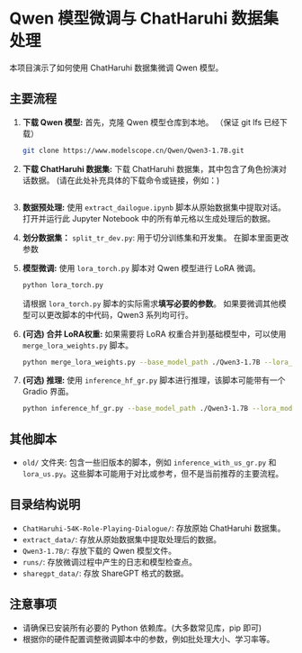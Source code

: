 # Qwen 模型微调与 ChatHaruhi 数据集处理

本项目演示了如何使用 ChatHaruhi 数据集微调 Qwen 模型。

## 主要流程

1.  **下载 Qwen 模型:**
    首先，克隆 Qwen 模型仓库到本地。 （保证 git lfs 已经下载）
    ```bash
    git clone https://www.modelscope.cn/Qwen/Qwen3-1.7B.git
    ```

2.  **下载 ChatHaruhi 数据集:**
    下载 ChatHaruhi 数据集，其中包含了角色扮演对话数据。
    (请在此处补充具体的下载命令或链接，例如：)
    ```bash
    
    ```

3.  **数据预处理:**
    使用 `extract_dailogue.ipynb` 脚本从原始数据集中提取对话。打开并运行此 Jupyter Notebook 中的所有单元格以生成处理后的数据。

4.  **划分数据集：**
    `split_tr_dev.py`: 用于切分训练集和开发集。
    在脚本里面更改参数

5.  **模型微调:**
    使用 `lora_torch.py` 脚本对 Qwen 模型进行 LoRA 微调。
    ```bash
    python lora_torch.py 
    ```
    请根据 `lora_torch.py` 脚本的实际需求**填写必要的参数**。
    如果要微调其他模型可以更改脚本的中代码，Qwen3 系列均可行。

6.  **(可选) 合并 LoRA权重:**
    如果需要将 LoRA 权重合并到基础模型中，可以使用 `merge_lora_weights.py` 脚本。
    ```bash
    python merge_lora_weights.py --base_model_path ./Qwen3-1.7B --lora_model_path  ./runs/qwen3_haruhi_lora/final_lora_adapter --output_path merged_qwen3_haruhi
    ```

7.  **(可选) 推理:**
    使用 `inference_hf_gr.py` 脚本进行推理，该脚本可能带有一个 Gradio 界面。
    ```bash
    python inference_hf_gr.py --base_model_path ./Qwen3-1.7B --lora_model_path runs/qwen3_haruhi_lora/final_lora_adapter
    ```

## 其他脚本

-   `old/` 文件夹: 包含一些旧版本的脚本，例如 `inference_with_us_gr.py` 和 `lora_us.py`。这些脚本可能用于对比或参考，但不是当前推荐的主要流程。

## 目录结构说明

-   `ChatHaruhi-54K-Role-Playing-Dialogue/`: 存放原始 ChatHaruhi 数据集。
-   `extract_data/`: 存放从原始数据集中提取处理后的数据。
-   `Qwen3-1.7B/`: 存放下载的 Qwen 模型文件。
-   `runs/`: 存放微调过程中产生的日志和模型检查点。
-   `sharegpt_data/`: 存放 ShareGPT 格式的数据。

## 注意事项

-   请确保已安装所有必要的 Python 依赖库。(大多数常见库，pip 即可)
-   根据你的硬件配置调整微调脚本中的参数，例如批处理大小、学习率等。